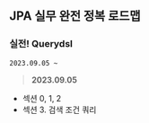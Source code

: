 ## JPA 실무 완전 정복 로드맵

### 실전! Querydsl

```
2023.09.05 ~
```

> **2023.09.05**

- 섹션 0, 1, 2
- 섹션 3. 검색 조건 쿼리
